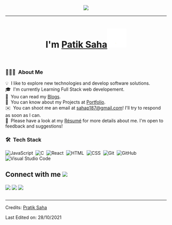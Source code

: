   <p align="center">
  <img src="https://miro.medium.com/max/2048/1*OohqW5DGh9CQS4hLY5FXzA.png" height="230"/>
  </p>
  <hr>
<h1 align="center">I'm <a href="https://github.com/pratik9851">Patik Saha<a><img src="https://github.com/Kathryn-Jie/Kathryn-Jie/blob/main/wave.gif" width="60px"/></h1>
<Br>                                             
                                               
### 👨🏻‍💻 &nbsp;About Me

💡 &nbsp;I like to explore new technologies and develop software solutions.\
🎓 &nbsp;I'm currently Learning Full Stack web developement.\
🌱 &nbsp;You can read my [Blogs](https://hashnode.com/@pratik1308).\
💬 &nbsp;You can know about my Projects at [Portfolio](https://pratik-portfolio-9851.netlify.app).\
✉️ &nbsp;You can shoot me an email at sahap187@gmail.com! I'll try to respond as soon as I can.\
📄 &nbsp;Please have a look at my [Résumé](https://drive.google.com/file/d/1tXuGl7KCQpEoDFE7C98uHhfS6QwHLBxw/view?usp=sharing) for more details about me. I'm open to feedback and suggestions!
  
  ### 🛠 &nbsp;Tech Stack

![JavaScript](https://img.shields.io/badge/-JavaScript-05122A?style=flat&logo=javascript)&nbsp;
![C](https://img.shields.io/badge/-C-05122A?style=flat&logo=C&logoColor=A8B9CC)&nbsp;
![React](https://img.shields.io/badge/-React-05122A?style=flat&logo=react)&nbsp;
![HTML](https://img.shields.io/badge/-HTML-05122A?style=flat&logo=HTML5)&nbsp;
![CSS](https://img.shields.io/badge/-CSS-05122A?style=flat&logo=CSS3&logoColor=1572B6)&nbsp;
![Git](https://img.shields.io/badge/-Git-05122A?style=flat&logo=git)&nbsp;
![GitHub](https://img.shields.io/badge/-GitHub-05122A?style=flat&logo=github)&nbsp;
![Visual Studio Code](https://img.shields.io/badge/-Visual%20Studio%20Code-05122A?style=flat&logo=visual-studio-code&logoColor=007ACC)&nbsp;

<h2> Connect with me <img src='https://raw.githubusercontent.com/ShahriarShafin/ShahriarShafin/main/Assets/handshake.gif' width="100px"> </h2>
<a href = 'https://www.linkedin.com/in/pratik-saha-389a8817a/'> <img width = '32px' align= 'center' src="https://raw.githubusercontent.com/rahulbanerjee26/githubAboutMeGenerator/main/icons/linked-in-alt.svg"/></a> 
<a href = 'https://twitter.com/PratikS03123011?t=h2JjmCARkw6FQ06IpGikBQ&s=09'> <img width = '32px' align= 'center' src="https://raw.githubusercontent.com/rahulbanerjee26/githubAboutMeGenerator/main/icons/twitter.svg"/></a> 
<a href = 'https://github.com/pratik9851'> <img width = '32px' align= 'center' src="https://raw.githubusercontent.com/rahulbanerjee26/githubAboutMeGenerator/main/icons/github.svg"/></a>
  
<br>
 <br>


-----
Credits: [Pratik Saha](https://github.com/pratik9851)

Last Edited on: 28/10/2021 

